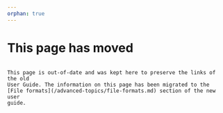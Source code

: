 ```yaml
---
orphan: true
---
```


# This page has moved

```{attention}

This page is out-of-date and was kept here to preserve the links of the old
User Guide. The information on this page has been migrated to the
[File formats](/advanced-topics/file-formats.md) section of the new user
guide.
```

